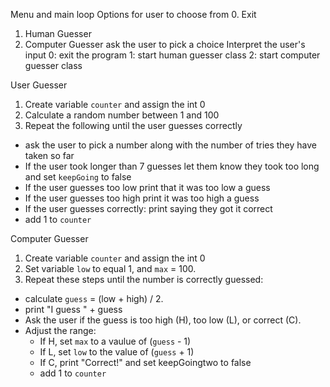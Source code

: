 Menu and main loop
Options for user to choose from
0. Exit
1. Human Guesser
2. Computer Guesser
ask the user to pick a choice
Interpret the user's input
0: exit the program
1: start human guesser class
2: start computer guesser class

User Guesser
1. Create variable `counter` and assign the int 0
2. Calculate a random number between 1 and 100
3. Repeat the following until the user guesses correctly
  - ask the user to pick a number along with the number of tries they have taken so far
  - If the user took longer than 7 guesses let them know they took too long and set `keepGoing` to false
  - If the user guesses too low print that it was too low a guess
  - If the user guesses too high print it was too high a guess
  - If the user guesses correctly: print saying they got it correct
  - add 1 to `counter`

Computer Guesser
1. Create variable `counter`  and assign the int 0
2. Set variable `low` to equal 1, and `max` = 100.
3. Repeat these steps until the number is correctly guessed:
- calculate `guess` = (low + high) / 2.
- print "I guess " + guess
- Ask the user if the guess is too high (H), too low (L), or correct (C).
- Adjust the range:
  - If H, set `max` to a vaulue of (`guess` - 1)
  - If L, set `low` to the value of (`guess` + 1)
  - If C, print "Correct!" and set keepGoingtwo to false
  - add 1 to `counter`